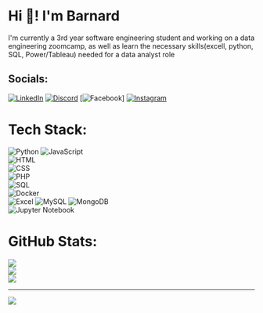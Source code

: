 # Hi 👋! I'm Barnard
I'm currently a 3rd year software engineering student and working on a data engineering zoomcamp, as well as learn the necessary skills(excell, python, SQL, Power/Tableau) needed for a data analyst role



## Socials:
[![LinkedIn](https://img.shields.io/badge/LinkedIn-0A66C2?style=for-the-badge&logo=linkedin&logoColor=white)](https://www.linkedin.com/in/barnard-fourie-aa3750210/)
[![Discord](https://img.shields.io/badge/Discord-%237289DA.svg?logo=discord&logoColor=white)](https://discord.gg/CheeseHutt) 
[![Facebook](https://img.shields.io/badge/Facebook-%231877F2.svg?logo=Facebook&logoColor=white)] 
[![Instagram](https://img.shields.io/badge/Instagram-%23E4405F.svg?logo=Instagram&logoColor=white)](https://instagram.com/cheesehutt) 

# Tech Stack:
![Python](https://img.shields.io/badge/python-3670A0?style=for-the-badge&logo=python&logoColor=ffdd54) 
![JavaScript](https://img.shields.io/badge/javascript-F7DF1E?style=for-the-badge&logo=javascript&logoColor=black)  
![HTML](https://img.shields.io/badge/html5-E34F26?style=for-the-badge&logo=html5&logoColor=white)  
![CSS](https://img.shields.io/badge/css3-1572B6?style=for-the-badge&logo=css3&logoColor=white)  
![PHP](https://img.shields.io/badge/PHP-777BB4?style=for-the-badge&logo=php&logoColor=white)  
![SQL](https://img.shields.io/badge/SQL-CC2927?style=for-the-badge&logo=microsoft-sql-server&logoColor=white)  
![Docker](https://img.shields.io/badge/docker-2496ED?style=for-the-badge&logo=docker&logoColor=white)  
![Excel](https://img.shields.io/badge/Microsoft_Excel-217346?style=for-the-badge&logo=microsoft-excel&logoColor=white) 
![MySQL](https://img.shields.io/badge/mysql-4479A1.svg?style=for-the-badge&logo=mysql&logoColor=white) 
![MongoDB](https://img.shields.io/badge/MongoDB-%234ea94b.svg?style=for-the-badge&logo=mongodb&logoColor=white)  
![Jupyter Notebook](https://img.shields.io/badge/Jupyter-%23FA0F00.svg?style=for-the-badge&logo=jupyter&logoColor=white)  
  

# GitHub Stats:
![](https://github-readme-stats.vercel.app/api?username=BarnardF&theme=dark&hide_border=false&include_all_commits=false&count_private=false)<br/>
![](https://github-readme-streak-stats.herokuapp.com/?user=BarnardF&theme=dark&hide_border=false)<br/>
![](https://github-readme-stats.vercel.app/api/top-langs/?username=BarnardF&theme=dark&hide_border=false&include_all_commits=false&count_private=false&layout=compact)


---
[![](https://visitcount.itsvg.in/api?id=BarnardF&icon=10&color=10)](https://visitcount.itsvg.in)

<!-- Proudly created with GPRM ( https://gprm.itsvg.in ) -->

